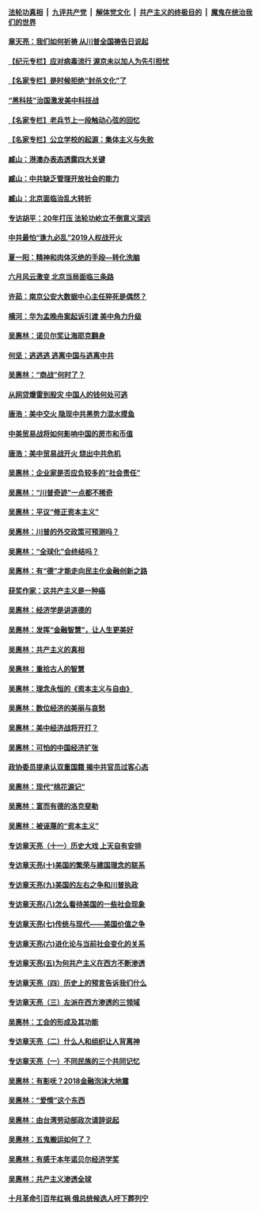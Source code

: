 ####  [法轮功真相](../../../../basic/blob/master/README.md?t=06280502) &nbsp;|&nbsp; [九评共产党](../../../../9ping.md/blob/master/README.md?t=06280502) &nbsp;|&nbsp; [解体党文化](../../../../jtdwh.md/blob/master/README.md?t=06280502)  &nbsp;|&nbsp; [共产主义的终极目的](../../../../gczydzjmd.md/blob/master/README.md?t=06280502) &nbsp;|&nbsp; [魔鬼在统治我们的世界](../../../../mgztzwmdsj.md/blob/master/README.md?t=06280502) 

#### [章天亮：我们如何祈祷 从川普全国祷告日说起](../pages/nsc423/n11944627.md?t=06280502) 

#### [【纪元专栏】应对病毒流行 渥京未以加人为先引担忧](../pages/nsc423/n11875714.md?t=06280502) 

#### [【名家专栏】是时候拒绝“封杀文化”了](../pages/nsc423/n11814093.md?t=06280502) 

#### [“黑科技”治国激发美中科技战](../pages/nsc423/n11638056.md?t=06280502) 

#### [【名家专栏】老兵节上一段触动心弦的回忆](../pages/nsc423/n11646016.md?t=06280502) 

#### [【名家专栏】公立学校的起源：集体主义与失败](../pages/nsc423/n11601833.md?t=06280502) 

#### [臧山：港澳办表态透露四大关键](../pages/nsc423/n11421628.md?t=06280502) 

#### [臧山：中共缺乏管理开放社会的能力](../pages/nsc423/n11407457.md?t=06280502) 

#### [臧山：北京面临治乱大转折](../pages/nsc423/n11406895.md?t=06280502) 

#### [专访胡平：20年打压 法轮功屹立不倒意义深远](../pages/nsc423/n11398800.md?t=06280502) 

#### [中共最怕“逢九必乱”2019人权战开火](../pages/nsc423/n11385248.md?t=06280502) 

#### [夏一阳：精神和肉体灭绝的手段—转化洗脑](../pages/nsc423/n11368250.md?t=06280502) 

#### [六月风云激变 北京当局面临三条路](../pages/nsc423/n11313668.md?t=06280502) 

#### [许茹：南京公安大数据中心主任猝死是偶然？](../pages/nsc423/n11064744.md?t=06280502) 

#### [横河：华为孟晚舟案起诉引渡 美中角力升级](../pages/nsc423/n11027230.md?t=06280502) 

#### [吴惠林：诺贝尔奖让海耶克翻身](../pages/nsc423/n10890049.md?t=06280502) 

#### [何坚：逃逃逃 逃离中国与逃离中共](../pages/nsc423/n10592891.md?t=06280502) 

#### [吴惠林：“商战”何时了？](../pages/nsc423/n10573558.md?t=06280502) 

#### [从网贷爆雷到股灾 中国人的钱何处可逃](../pages/nsc423/n10572800.md?t=06280502) 

#### [唐浩：美中交火 隐现中共黑势力混水摸鱼](../pages/nsc423/n10544040.md?t=06280502) 

#### [中美贸易战将如何影响中国的房市和币值](../pages/nsc423/n10543697.md?t=06280502) 

#### [唐浩：美中贸易战开火 烧出中共危机](../pages/nsc423/n10540126.md?t=06280502) 

#### [吴惠林：企业家是否应负较多的“社会责任”](../pages/nsc423/n10535022.md?t=06280502) 

#### [吴惠林：“川普奇迹”一点都不稀奇](../pages/nsc423/n10512808.md?t=06280502) 

#### [吴惠林：平议“修正资本主义”](../pages/nsc423/n10495724.md?t=06280502) 

#### [吴惠林：川普的外交政策可预测吗？](../pages/nsc423/n10462387.md?t=06280502) 

#### [吴惠林：“全球化”会终结吗？](../pages/nsc423/n10452838.md?t=06280502) 

#### [吴惠林：有“德”才能走向民主化金融创新之路](../pages/nsc423/n10432292.md?t=06280502) 

#### [获奖作家：这共产主义是一种癌](../pages/nsc423/n10431541.md?t=06280502) 

#### [吴惠林：经济学是讲道德的](../pages/nsc423/n10398014.md?t=06280502) 

#### [吴惠林：发挥“金融智慧”，让人生更美好](../pages/nsc423/n10375019.md?t=06280502) 

#### [吴惠林：共产主义的真相](../pages/nsc423/n10351394.md?t=06280502) 

#### [吴惠林：重拾古人的智慧](../pages/nsc423/n10337691.md?t=06280502) 

#### [吴惠林：理念永恒的《资本主义与自由》](../pages/nsc423/n10316274.md?t=06280502) 

#### [吴惠林：数位经济的美丽与哀愁](../pages/nsc423/n10292946.md?t=06280502) 

#### [吴惠林：美中经济战将开打？](../pages/nsc423/n10258825.md?t=06280502) 

#### [吴惠林：可怕的中国经济扩张](../pages/nsc423/n10219147.md?t=06280502) 

#### [政协委员提承认双重国籍 揭中共官员过客心态](../pages/nsc423/n10208809.md?t=06280502) 

#### [吴惠林：现代“桃花源记”](../pages/nsc423/n10185234.md?t=06280502) 

#### [吴惠林：富而有德的洛克斐勒](../pages/nsc423/n10142264.md?t=06280502) 

#### [吴惠林：被诬蔑的“资本主义”](../pages/nsc423/n10124816.md?t=06280502) 

#### [专访章天亮（十一）历史大戏 上天自有安排](../pages/nsc423/n10094905.md?t=06280502) 

#### [专访章天亮(十)美国的繁荣与建国理念的联系](../pages/nsc423/n10094899.md?t=06280502) 

#### [专访章天亮(九)美国的左右之争和川普执政](../pages/nsc423/n10094889.md?t=06280502) 

#### [专访章天亮(八)怎么看待美国的一些社会现象](../pages/nsc423/n10094857.md?t=06280502) 

#### [专访章天亮(七)传统与现代——美国价值之争](../pages/nsc423/n10093140.md?t=06280502) 

#### [专访章天亮(六)进化论与当前社会变化的关系](../pages/nsc423/n10092036.md?t=06280502) 

#### [专访章天亮(五)为何共产主义在西方不断渗透](../pages/nsc423/n10083620.md?t=06280502) 

#### [专访章天亮（四）历史上的预言告诉我们什么](../pages/nsc423/n10083606.md?t=06280502) 

#### [专访章天亮（三）左派在西方渗透的三领域](../pages/nsc423/n10081115.md?t=06280502) 

#### [吴惠林：工会的形成及其功能](../pages/nsc423/n10080633.md?t=06280502) 

#### [专访章天亮（二）什么人和组织让人背离神](../pages/nsc423/n10076637.md?t=06280502) 

#### [专访章天亮（一）不同民族的三个共同记忆](../pages/nsc423/n10074188.md?t=06280502) 

#### [吴惠林：有影呒？2018金融泡沫大地震](../pages/nsc423/n10040534.md?t=06280502) 

#### [吴惠林：“爱情”这个东西](../pages/nsc423/n10019423.md?t=06280502) 

#### [吴惠林：由台湾劳动部政次请辞说起](../pages/nsc423/n9979679.md?t=06280502) 

#### [吴惠林：五鬼搬运如何了？](../pages/nsc423/n9925338.md?t=06280502) 

#### [吴惠林：有感于本年诺贝尔经济学奖](../pages/nsc423/n9871883.md?t=06280502) 

#### [吴惠林：共产主义渗透全球](../pages/nsc423/n9812748.md?t=06280502) 

#### [十月革命引百年红祸 俄总统候选人吁下葬列宁](../pages/nsc423/n9810182.md?t=06280502) 

